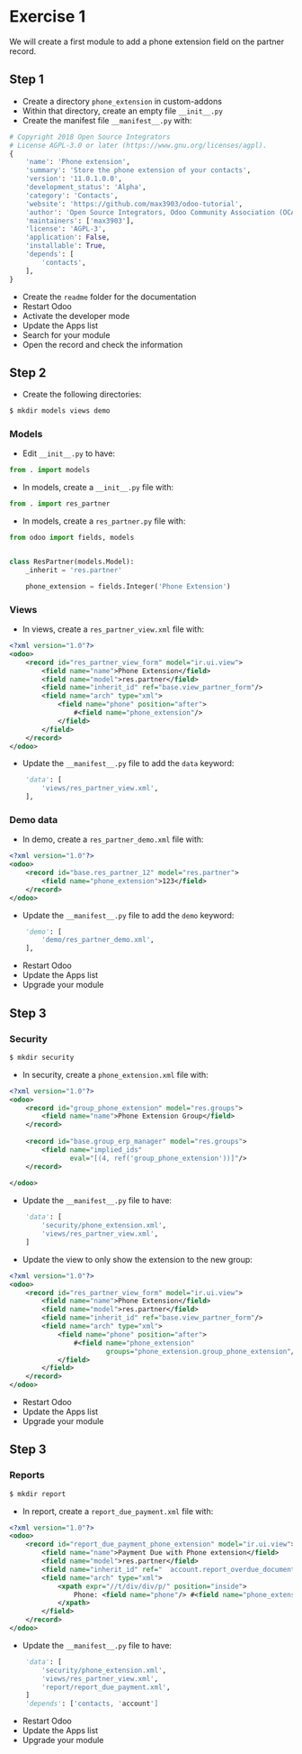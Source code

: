 # Exercise 1

We will create a first module to add a phone extension field on the partner record.

## Step 1

* Create a directory `phone_extension` in custom-addons
* Within that directory, create an empty file `__init__.py`
* Create the manifest file `__manifest__.py` with:

```python
# Copyright 2018 Open Source Integrators
# License AGPL-3.0 or later (https://www.gnu.org/licenses/agpl).
{
    'name': 'Phone extension',
    'summary': 'Store the phone extension of your contacts',
    'version': '11.0.1.0.0',
    'development_status': 'Alpha',
    'category': 'Contacts',
    'website': 'https://github.com/max3903/odoo-tutorial',
    'author': 'Open Source Integrators, Odoo Community Association (OCA)',
    'maintainers': ['max3903'],
    'license': 'AGPL-3',
    'application': False,
    'installable': True,
    'depends': [
        'contacts',
    ],
}
```
* Create the `readme` folder for the documentation
* Restart Odoo
* Activate the developer mode
* Update the Apps list
* Search for your module
* Open the record and check the information

## Step 2

* Create the following directories:

```bash
$ mkdir models views demo
```

### Models

* Edit `__init__.py` to have:

```python
from . import models
```

* In models, create a `__init__.py` file with:

```python
from . import res_partner
```

* In models, create a `res_partner.py` file with:

```python
from odoo import fields, models


class ResPartner(models.Model):
    _inherit = 'res.partner'

    phone_extension = fields.Integer('Phone Extension')
```

### Views

* In views, create a `res_partner_view.xml` file with:

```xml
<?xml version="1.0"?>
<odoo>
    <record id="res_partner_view_form" model="ir.ui.view">
        <field name="name">Phone Extension</field>
        <field name="model">res.partner</field>
        <field name="inherit_id" ref="base.view_partner_form"/>
        <field name="arch" type="xml">
            <field name="phone" position="after">
                #<field name="phone_extension"/>
            </field>
        </field>
    </record>
</odoo>
```

* Update the `__manifest__.py` file to add the `data` keyword:

```python
    'data': [
        'views/res_partner_view.xml',
    ], 
```

### Demo data

* In demo, create a `res_partner_demo.xml` file with:

```xml
<?xml version="1.0"?>
<odoo>
    <record id="base.res_partner_12" model="res.partner">
        <field name="phone_extension">123</field>
    </record>
</odoo>
```

* Update the `__manifest__.py` file to add the `demo` keyword:

```python
    'demo': [
        'demo/res_partner_demo.xml',
    ], 
```

* Restart Odoo
* Update the Apps list
* Upgrade your module

## Step 3

### Security

```bash
$ mkdir security
```

* In security, create a `phone_extension.xml` file with:

```xml
<?xml version="1.0"?>
<odoo>
    <record id="group_phone_extension" model="res.groups">
        <field name="name">Phone Extension Group</field>
    </record>
    
    <record id="base.group_erp_manager" model="res.groups">
        <field name="implied_ids"
               eval="[(4, ref('group_phone_extension'))]"/>
    </record>
    
</odoo>
```

* Update the `__manifest__.py` file to have:

```python
    'data': [
        'security/phone_extension.xml',
        'views/res_partner_view.xml',
    ]
 ```
 
* Update the view to only show the extension to the new group:

```xml
<?xml version="1.0"?>
<odoo>
    <record id="res_partner_view_form" model="ir.ui.view">
        <field name="name">Phone Extension</field>
        <field name="model">res.partner</field>
        <field name="inherit_id" ref="base.view_partner_form"/>
        <field name="arch" type="xml">
            <field name="phone" position="after">
                #<field name="phone_extension"
                        groups="phone_extension.group_phone_extension"/>
            </field>
        </field>
    </record>
</odoo>
```

* Restart Odoo
* Update the Apps list
* Upgrade your module

## Step 3

### Reports

```bash
$ mkdir report
```

* In report, create a `report_due_payment.xml` file with:

```xml
<?xml version="1.0"?>
<odoo>
    <record id="report_due_payment_phone_extension" model="ir.ui.view">
        <field name="name">Payment Due with Phone extension</field>
        <field name="model">res.partner</field>
        <field name="inherit_id" ref="	account.report_overdue_document"/>
        <field name="arch" type="xml">
            <xpath expr="//t/div/div/p/" position="inside">
                Phone: <field name="phone"/> #<field name="phone_extension"/>
            </xpath>
        </field>
    </record>
</odoo>
```

* Update the `__manifest__.py` file to have:

```python
    'data': [
        'security/phone_extension.xml',
        'views/res_partner_view.xml',
        'report/report_due_payment.xml',
    ]
    'depends': ['contacts, 'account']
 ```
 
* Restart Odoo
* Update the Apps list
* Upgrade your module

